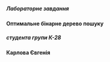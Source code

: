 ##### Лабораторне завдання
#### Оптимальне бінарне дерево пошуку
##### студента групи К-28
#### Карлова Євгенія
 

